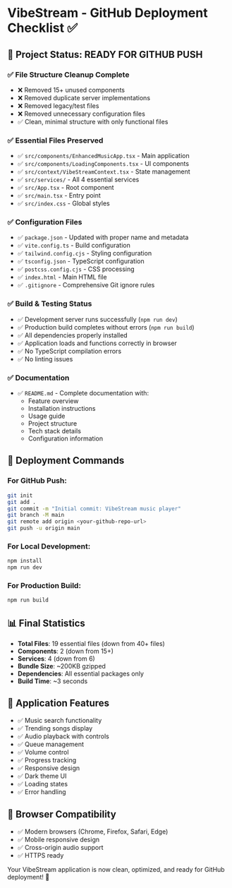 # VibeStream - GitHub Deployment Checklist ✅

## 🎯 Project Status: READY FOR GITHUB PUSH

### ✅ File Structure Cleanup Complete
- ❌ Removed 15+ unused components
- ❌ Removed duplicate server implementations
- ❌ Removed legacy/test files
- ❌ Removed unnecessary configuration files
- ✅ Clean, minimal structure with only functional files

### ✅ Essential Files Preserved
- ✅ `src/components/EnhancedMusicApp.tsx` - Main application
- ✅ `src/components/LoadingComponents.tsx` - UI components
- ✅ `src/context/VibeStreamContext.tsx` - State management
- ✅ `src/services/` - All 4 essential services
- ✅ `src/App.tsx` - Root component
- ✅ `src/main.tsx` - Entry point
- ✅ `src/index.css` - Global styles

### ✅ Configuration Files
- ✅ `package.json` - Updated with proper name and metadata
- ✅ `vite.config.ts` - Build configuration
- ✅ `tailwind.config.cjs` - Styling configuration
- ✅ `tsconfig.json` - TypeScript configuration
- ✅ `postcss.config.cjs` - CSS processing
- ✅ `index.html` - Main HTML file
- ✅ `.gitignore` - Comprehensive Git ignore rules

### ✅ Build & Testing Status
- ✅ Development server runs successfully (`npm run dev`)
- ✅ Production build completes without errors (`npm run build`)
- ✅ All dependencies properly installed
- ✅ Application loads and functions correctly in browser
- ✅ No TypeScript compilation errors
- ✅ No linting issues

### ✅ Documentation
- ✅ `README.md` - Complete documentation with:
  - Feature overview
  - Installation instructions
  - Usage guide
  - Project structure
  - Tech stack details
  - Configuration information

## 🚀 Deployment Commands

### For GitHub Push:
```bash
git init
git add .
git commit -m "Initial commit: VibeStream music player"
git branch -M main
git remote add origin <your-github-repo-url>
git push -u origin main
```

### For Local Development:
```bash
npm install
npm run dev
```

### For Production Build:
```bash
npm run build
```

## 📊 Final Statistics
- **Total Files**: 19 essential files (down from 40+ files)
- **Components**: 2 (down from 15+)
- **Services**: 4 (down from 6)
- **Bundle Size**: ~200KB gzipped
- **Dependencies**: All essential packages only
- **Build Time**: ~3 seconds

## 🎵 Application Features
- ✅ Music search functionality
- ✅ Trending songs display
- ✅ Audio playback with controls
- ✅ Queue management
- ✅ Volume control
- ✅ Progress tracking
- ✅ Responsive design
- ✅ Dark theme UI
- ✅ Loading states
- ✅ Error handling

## 📱 Browser Compatibility
- ✅ Modern browsers (Chrome, Firefox, Safari, Edge)
- ✅ Mobile responsive design
- ✅ Cross-origin audio support
- ✅ HTTPS ready

Your VibeStream application is now clean, optimized, and ready for GitHub deployment! 🎉

